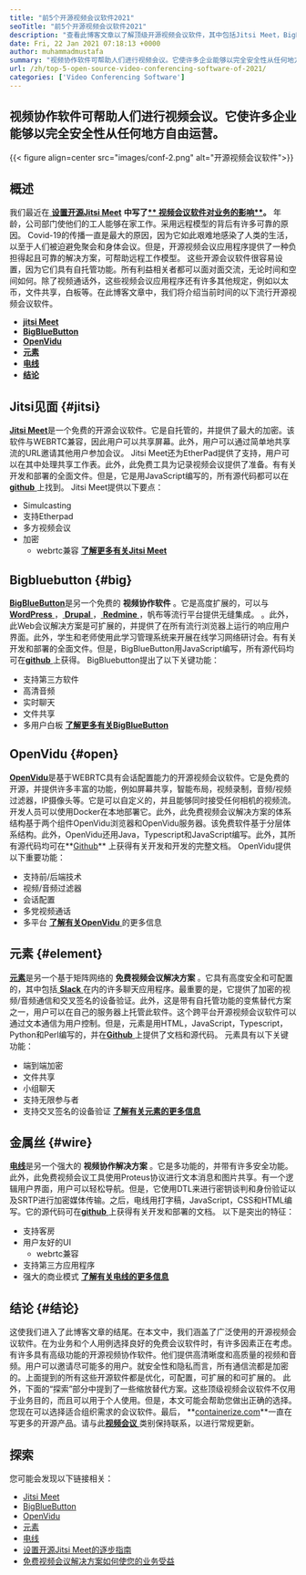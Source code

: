 ```yaml
---
title: "前5个开源视频会议软件2021" 
seoTitle: "前5个开源视频会议软件2021" 
description: "查看此博客文章以了解顶级开源视频会议软件，其中包括Jitsi Meet，BigBluebutton，OpenVidu，Element和Wire。" 
date: Fri, 22 Jan 2021 07:18:13 +0000
author: muhammadmustafa
summary: "视频协作软件可帮助人们进行视频会议。它使许多企业能够以完全安全性从任何地方自由运营。" 
url: /zh/top-5-open-source-video-conferencing-software-of-2021/
categories: ['Video Conferencing Software']
---
```


## 视频协作软件可帮助人们进行视频会议。它使许多企业能够以完全安全性从任何地方自由运营。

{{< figure align=center src="images/conf-2.png" alt="开源视频会议软件">}}


## 概述
我们最近在[ **设置开源Jitsi Meet**][2] **中写了[** 视频会议软件对业务的影响**][1]。** 年龄，公司部门使他们的工人能够在家工作。采用远程模型的背后有许多可靠的原因。 Covid-19的传播一直是最大的原因，因为它如此艰难地感染了人类的生活，以至于人们被迫避免聚会和身体会议。但是，开源视频会议应用程序提供了一种负担得起且可靠的解决方案，可帮助远程工作模型。
这些开源会议软件很容易设置，因为它们具有自托管功能。所有利益相关者都可以面对面交流，无论时间和空间如何。除了视频通话外，这些视频会议应用程序还有许多其他规定，例如以太币，文件共享，白板等。在此博客文章中，我们将介绍当前时间的以下流行开源视频会议软件。
* [ **jitsi Meet** ][3]
* **[BigBlueButton][4]** 
* **[OpenVidu][5]** 
* **[元素][6]** 
* [ **电线** ][7]
* **[结论][8]** 

## Jitsi见面 {#jitsi}

[ **Jitsi Meet**][9]是一个免费的开源会议软件。它是自托管的，并提供了最大的加密。该软件与WEBRTC兼容，因此用户可以共享屏幕。此外，用户可以通过简单地共享流的URL邀请其他用户参加会议。 Jitsi Meet还为EtherPad提供了支持，用户可以在其中处理共享工作表。此外，此免费工具为记录视频会议提供了准备。有有关开发和部署的全面文件。但是，它是用JavaScript编写的，所有源代码都可以在[**github** ][10]上找到。
Jitsi Meet提供以下要点：
  * Simulcasting
* 支持Etherpad
* 多方视频会议
* 加密
  * webrtc兼容
[ **了解更多有关Jitsi Meet** ][11]

## Bigbluebutton {#big}

[ **BigBlueButton**][12]是另一个免费的 **视频协作软件** 。它是高度扩展的，可以与[ **WordPress** ][13]，[ **Drupal** ][14]，[ **Redmine** ][15]，帆布等流行平台提供无缝集成。 。此外，此Web会议解决方案是可扩展的，并提供了在所有流行浏览器上运行的响应用户界面。此外，学生和老师使用此学习管理系统来开展在线学习网络研讨会。有有关开发和部署的全面文件。但是，BigBlueButton用JavaScript编写，所有源代码均可在[**github** ][16]上获得。
BigBluebutton提出了以下关键功能：
* 支持第三方软件
* 高清音频
* 实时聊天
* 文件共享
* 多用户白板
[ **了解更多有关BigBlueButton** ][17]

## OpenVidu {#open}

[ **OpenVidu**][18]是基于WEBRTC具有会话配置能力的开源视频会议软件。它是免费的开源，并提供许多丰富的功能，例如屏幕共享，智能布局，视频录制，音频/视频过滤器，IP摄像头等。它是可以自定义的，并且能够同时接受任何相机的视频流。开发人员可以使用Docker在本地部署它。此外，此免费视频会议解决方案的体系结构基于两个组件OpenVidu浏览器和OpenVidu服务器。该免费软件基于分层体系结构。此外，OpenVidu还用Java，Typescript和JavaScript编写。此外，其所有源代码均可在**[Github][19]** 上获得有关开发和开发的完整文档。
OpenVidu提供以下重要功能：
* 支持前/后端技术
* 视频/音频过滤器
* 会话配置
* 多党视频通话
* 多平台
[ **了解有关OpenVidu** ][18]的更多信息

## 元素 {#element}

[ **元素**][20]是另一个基于矩阵网络的 **免费视频会议解决方案** 。它具有高度安全和可配置的，其中包括[ **Slack** ][21]在内的许多聊天应用程序。最重要的是，它提供了加密的视频/音频通信和交叉签名的设备验证。此外，这是带有自托管功能的变焦替代方案之一，用户可以在自己的服务器上托管此软件。这个跨平台开源视频会议软件可以通过文本通信为用户控制。但是，元素是用HTML，JavaScript，Typescript，Python和Perl编写的，并在[**Github** ][22]上提供了文档和源代码。
元素具有以下关键功能：
* 端到端加密
* 文件共享
* 小组聊天
* 支持无限参与者
* 支持交叉签名的设备验证
[ **了解有关元素的更多信息** ][20]

## 金属丝 {#wire}

[ **电线**][23]是另一个强大的 **视频协作解决方案** 。它是多功能的，并带有许多安全功能。此外，此免费视频会议工具使用Proteus协议进行文本消息和图片共享。有一个逻辑用户界面，用户可以轻松导航。但是，它使用DTL来进行密钥谈判和身份验证以及SRTP进行加密媒体传输。之后，电线用打字稿，JavaScript，CSS和HTML编写。它的源代码可在[**github** ][24]上获得有关开发和部署的文档。
以下是突出的特征：
* 支持客房
* 用户友好的UI
  * webrtc兼容
* 支持第三方应用程序
* 强大的商业模式
[ **了解有关电线的更多信息** ][25]

## 结论  {#结论}

这使我们进入了此博客文章的结尾。在本文中，我们涵盖了广泛使用的开源视频会议软件。在为业务和个人用例选择良好的免费会议软件时，有许多因素正在考虑。有许多具有高级功能的开源视频协作软件。他们提供高清晰度和高质量的视频和音频。用户可以邀请尽可能多的用户。就安全性和隐私而言，所有通信流都是加密的。上面提到的所有这些开源软件都是优化，可配置，可扩展的和可扩展的。
此外，下面的“探索”部分中提到了一些缩放替代方案。这些顶级视频会议软件不仅用于业务目的，而且可以用于个人使用。但是，本文可能会帮助您做出正确的选择。您现在可以选择适合组织需求的会议软件。最后， **[containerize.com][26]**一直在写更多的开源产品。请与此[**视频会议** ][27]类别保持联系，以进行常规更新。

## 探索
您可能会发现以下链接相关：
  * [Jitsi Meet][9]
  * [BigBlueButton][12]
  * [OpenVidu][18]
  * [元素][20]
  * [电线][23]
  * [设置开源Jitsi Meet的逐步指南][2]
  * [免费视频会议解决方案如何使您的业务受益][28]



[1]: https://blog.containerize.com/video-conferencing-software/video-conferencing-apps-how-it-benefits-your-business/
[2]: https://blog.containerize.com/video-conferencing-software/how-to-set-up-open-source-jitsi-meet/
[3]: #jitsi
[4]: #big
[5]: #open
[6]: #element
[7]: #wire
[8]: #Conclusion
[9]: https://products.containerize.com/video-conferencing/jitsi
[10]: https://github.com/jitsi/jitsi-meet
[11]: https://jitsi.org/jitsi-meet/
[12]: https://products.containerize.com/video-conferencing/bigbluebutton
[13]: https://products.containerize.com/blogging/wordpress
[14]: https://products.containerize.com/content-management/drupal
[15]: https://products.containerize.com/project-management/redmine
[16]: https://github.com/bigbluebutton/bigbluebutton
[17]: https://bigbluebutton.org/
[18]: https://products.containerize.com/video-conferencing/openvidu
[19]: https://github.com/OpenVidu/openvidu
[20]: https://products.containerize.com/video-conferencing/element
[21]: https://slack.com/intl/en-pk/
[22]: https://github.com/vector-im/element-web
[23]: https://products.containerize.com/video-conferencing/wire
[24]: https://github.com/wireapp/wire-webapp
[25]: https://app.wire.com/
[26]: https://www.containerize.com/
[27]: https://products.containerize.com/video-conferencing/
[28]: https://blog.containerize.com/
